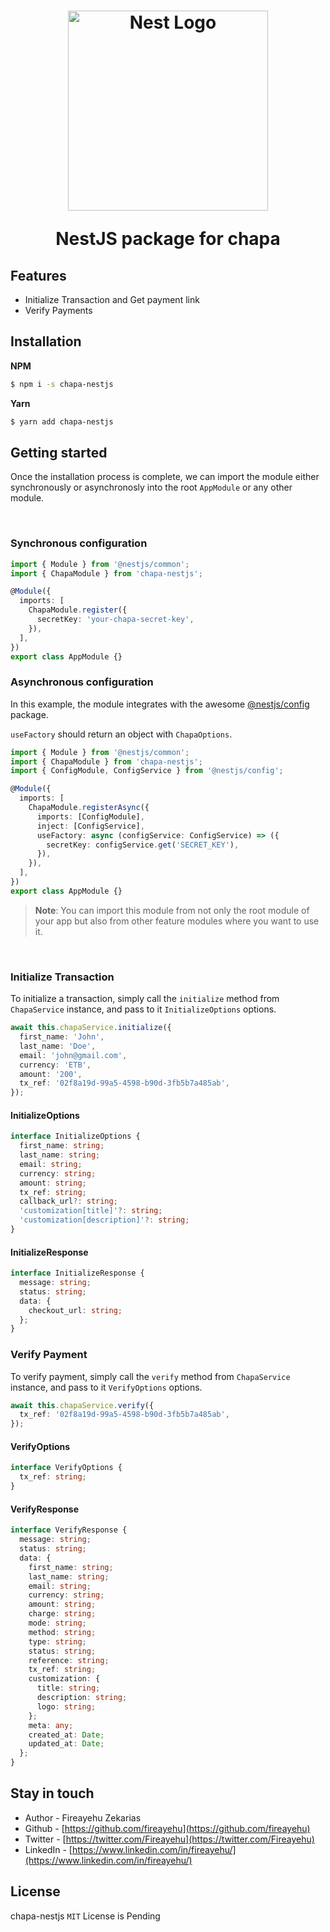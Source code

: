 <h1 align="center">
<div align="center">
  <a href="http://nestjs.com/" target="_blank">
    <img src="https://chapa.co/asset/images/logo_svg.svg" width="320" alt="Nest Logo"/>
  </a>
  <p align="center">NestJS package for chapa</p>
</div>
</h1>

## Features

- Initialize Transaction and Get payment link
- Verify Payments

## Installation

**NPM**

```bash
$ npm i -s chapa-nestjs
```

**Yarn**

```bash
$ yarn add chapa-nestjs
```

## Getting started

Once the installation process is complete, we can import the module either synchronously or asynchronosly into the root `AppModule` or any other module.

&nbsp;

### Synchronous configuration

```typescript
import { Module } from '@nestjs/common';
import { ChapaModule } from 'chapa-nestjs';

@Module({
  imports: [
    ChapaModule.register({
      secretKey: 'your-chapa-secret-key',
    }),
  ],
})
export class AppModule {}
```

### Asynchronous configuration

In this example, the module integrates with the awesome [@nestjs/config](https://github.com/nestjs/config) package.

`useFactory` should return an object with `ChapaOptions`.

```typescript
import { Module } from '@nestjs/common';
import { ChapaModule } from 'chapa-nestjs';
import { ConfigModule, ConfigService } from '@nestjs/config';

@Module({
  imports: [
    ChapaModule.registerAsync({
      imports: [ConfigModule],
      inject: [ConfigService],
      useFactory: async (configService: ConfigService) => ({
        secretKey: configService.get('SECRET_KEY'),
      }),
    }),
  ],
})
export class AppModule {}
```

> **Note**: You can import this module from not only the root module of your app but also from other feature modules where you want to use it.

&nbsp;

### Initialize Transaction

To initialize a transaction, simply call the `initialize` method from `ChapaService` instance, and pass to it `InitializeOptions` options.

```typescript
await this.chapaService.initialize({
  first_name: 'John',
  last_name: 'Doe',
  email: 'john@gmail.com',
  currency: 'ETB',
  amount: '200',
  tx_ref: '02f8a19d-99a5-4598-b90d-3fb5b7a485ab',
});
```

#### InitializeOptions

```typescript
interface InitializeOptions {
  first_name: string;
  last_name: string;
  email: string;
  currency: string;
  amount: string;
  tx_ref: string;
  callback_url?: string;
  'customization[title]'?: string;
  'customization[description]'?: string;
}
```

#### InitializeResponse

```typescript
interface InitializeResponse {
  message: string;
  status: string;
  data: {
    checkout_url: string;
  };
}
```

### Verify Payment

To verify payment, simply call the `verify` method from `ChapaService` instance, and pass to it `VerifyOptions` options.

```typescript
await this.chapaService.verify({
  tx_ref: '02f8a19d-99a5-4598-b90d-3fb5b7a485ab',
});
```

#### VerifyOptions

```typescript
interface VerifyOptions {
  tx_ref: string;
}
```

#### VerifyResponse

```typescript
interface VerifyResponse {
  message: string;
  status: string;
  data: {
    first_name: string;
    last_name: string;
    email: string;
    currency: string;
    amount: string;
    charge: string;
    mode: string;
    method: string;
    type: string;
    status: string;
    reference: string;
    tx_ref: string;
    customization: {
      title: string;
      description: string;
      logo: string;
    };
    meta: any;
    created_at: Date;
    updated_at: Date;
  };
}
```

## Stay in touch

- Author - Fireayehu Zekarias
- Github - [https://github.com/fireayehu](https://github.com/fireayehu)
- Twitter - [https://twitter.com/Fireayehu](https://twitter.com/Fireayehu)
- LinkedIn - [https://www.linkedin.com/in/fireayehu/](https://www.linkedin.com/in/fireayehu/)

## License

chapa-nestjs `MIT` License is Pending
